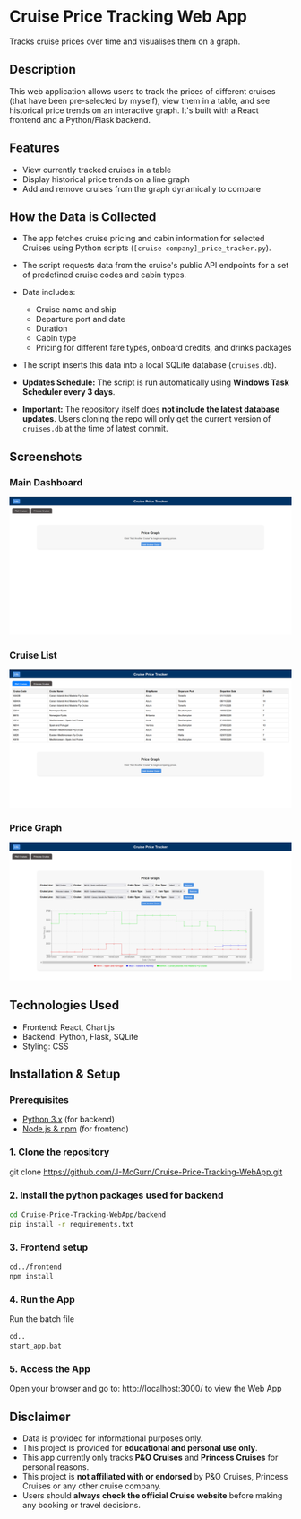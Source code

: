 # Cruise Price Tracking Web App
Tracks cruise prices over time and visualises them on a graph.

## Description
This web application allows users to track the prices of different cruises (that have been pre-selected by myself), view them in a table, and see historical price trends on an interactive graph. It's built with a React frontend and a Python/Flask backend.

## Features
- View currently tracked cruises in a table
- Display historical price trends on a line graph
- Add and remove cruises from the graph dynamically to compare

## How the Data is Collected
- The app fetches cruise pricing and cabin information for selected Cruises using Python scripts (`[cruise company]_price_tracker.py`).  
- The script requests data from the cruise's public API endpoints for a set of predefined cruise codes and cabin types.  
- Data includes:
  - Cruise name and ship
  - Departure port and date
  - Duration
  - Cabin type
  - Pricing for different fare types, onboard credits, and drinks packages  

- The script inserts this data into a local SQLite database (`cruises.db`).  
- **Updates Schedule:** The script is run automatically using **Windows Task Scheduler every 3 days**.  
- **Important:** The repository itself does **not include the latest database updates**. Users cloning the repo will only get the current version of `cruises.db` at the time of latest commit.

## Screenshots
### Main Dashboard
![Main Dashboard](frontend/screenshots/dashboard.png)

### Cruise List
![Cruise List](frontend/screenshots/cruiselist.png)

### Price Graph
![Price Graph](frontend/screenshots/pricegraph.png)

## Technologies Used
- Frontend: React, Chart.js
- Backend: Python, Flask, SQLite
- Styling: CSS

## Installation & Setup
### Prerequisites
- [Python 3.x](https://www.python.org/downloads/) (for backend)
- [Node.js & npm](https://nodejs.org/) (for frontend)

### 1. Clone the repository
git clone https://github.com/J-McGurn/Cruise-Price-Tracking-WebApp.git

### 2. Install the python packages used for backend
```bash
cd Cruise-Price-Tracking-WebApp/backend
pip install -r requirements.txt
```

### 3. Frontend setup
```bash
cd../frontend
npm install
```

### 4. Run the App
Run the batch file
```bash
cd..
start_app.bat
```

### 5. Access the App
Open your browser and go to: http://localhost:3000/ to view the Web App

## Disclaimer
- Data is provided for informational purposes only.
- This project is provided for **educational and personal use only**.
- This app currently only tracks **P&O Cruises** and **Princess Cruises** for personal reasons.    
- This project is **not affiliated with or endorsed** by P&O Cruises, Princess Cruises or any other cruise company.  
- Users should **always check the official Cruise website** before making any booking or travel decisions.
